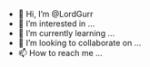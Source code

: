 - 👋 Hi, I’m @LordGurr
- 👀 I’m interested in ...
- 🌱 I’m currently learning ...
- 💞️ I’m looking to collaborate on ...
- 📫 How to reach me ...

<!---
LordGurr/LordGurr is a ✨ special ✨ repository because its `README.md` (this file) appears on your GitHub profile.
You can click the Preview link to take a look at your changes.

I'm currently studying my first year of game development and have some c# and c++ knowledge.
--->
